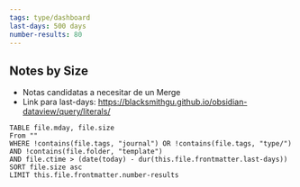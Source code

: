 ```yaml
---
tags: type/dashboard
last-days: 500 days
number-results: 80
---
```

## Notes by Size
* Notas candidatas a necesitar de un Merge
* Link para last-days: https://blacksmithgu.github.io/obsidian-dataview/query/literals/

```dataview
TABLE file.mday, file.size
From "" 
WHERE !contains(file.tags, "journal") OR !contains(file.tags, "type/")
AND !contains(file.folder, "template")
AND file.ctime > (date(today) - dur(this.file.frontmatter.last-days))
SORT file.size asc
LIMIT this.file.frontmatter.number-results
```
